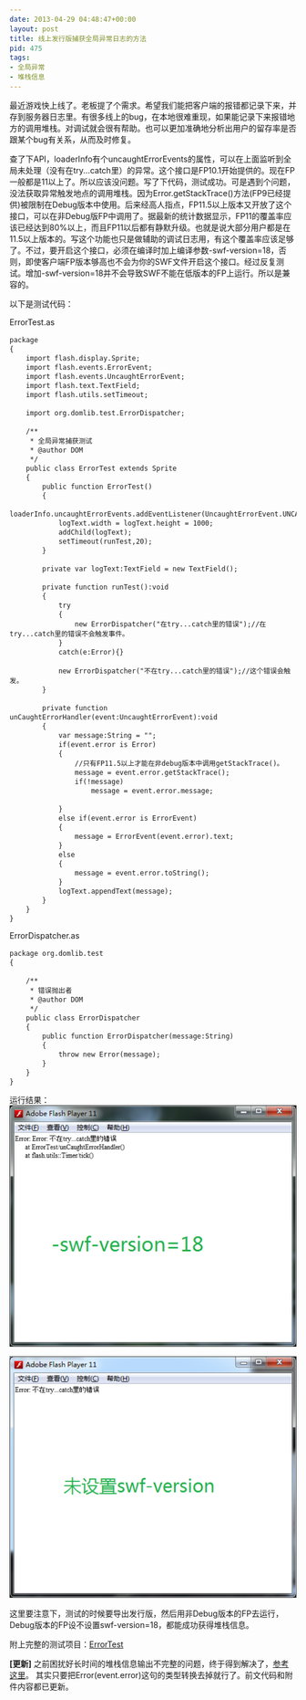 ```yaml
---
date: 2013-04-29 04:48:47+00:00
layout: post
title: 线上发行版捕获全局异常日志的方法
pid: 475
tags:
- 全局异常
- 堆栈信息
---
```


最近游戏快上线了。老板提了个需求。希望我们能把客户端的报错都记录下来，并存到服务器日志里。有很多线上的bug，在本地很难重现，如果能记录下来报错地方的调用堆栈。对调试就会很有帮助。也可以更加准确地分析出用户的留存率是否跟某个bug有关系，从而及时修复。

查了下API，loaderInfo有个uncaughtErrorEvents的属性，可以在上面监听到全局未处理（没有在try...catch里）的异常。这个接口是FP10.1开始提供的。现在FP一般都是11以上了。所以应该没问题。写了下代码，测试成功。可是遇到个问题，没法获取异常触发地点的调用堆栈。因为Error.getStackTrace()方法(FP9已经提供)被限制在Debug版本中使用。后来经高人指点，FP11.5以上版本又开放了这个接口，可以在非Debug版FP中调用了。据最新的统计数据显示，FP11的覆盖率应该已经达到80%以上，而且FP11以后都有静默升级。也就是说大部分用户都是在11.5以上版本的。写这个功能也只是做辅助的调试日志用，有这个覆盖率应该足够了。不过，要开启这个接口，必须在编译时加上编译参数-swf-version=18，否则，即使客户端FP版本够高也不会为你的SWF文件开启这个接口。经过反复测试。增加-swf-version=18并不会导致SWF不能在低版本的FP上运行。所以是兼容的。

以下是测试代码：

ErrorTest.as

    
    
    package
    {
    	import flash.display.Sprite;
    	import flash.events.ErrorEvent;
    	import flash.events.UncaughtErrorEvent;
    	import flash.text.TextField;
    	import flash.utils.setTimeout;
    
    	import org.domlib.test.ErrorDispatcher;
    
    	/**
    	 * 全局异常捕获测试
    	 * @author DOM
    	 */
    	public class ErrorTest extends Sprite
    	{
    		public function ErrorTest()
    		{
    			loaderInfo.uncaughtErrorEvents.addEventListener(UncaughtErrorEvent.UNCAUGHT_ERROR,unCaughtErrorHandler);
    			logText.width = logText.height = 1000;
    			addChild(logText);
    			setTimeout(runTest,20);
    		}
    
    		private var logText:TextField = new TextField();
    
    		private function runTest():void
    		{
    			try
    			{
    				new ErrorDispatcher("在try...catch里的错误");//在try...catch里的错误不会触发事件。
    			}
    			catch(e:Error){}
    
    			new ErrorDispatcher("不在try...catch里的错误");//这个错误会触发。
    		}
    
    		private function unCaughtErrorHandler(event:UncaughtErrorEvent):void
    		{
    			var message:String = "";
    			if(event.error is Error)
    			{
    				//只有FP11.5以上才能在非debug版本中调用getStackTrace()。
    				message = event.error.getStackTrace();
    				if(!message)
    					message = event.error.message;
    
    			}
    			else if(event.error is ErrorEvent)
    			{
    				message = ErrorEvent(event.error).text;
    			}
    			else
    			{
    				message = event.error.toString();
    			}
    			logText.appendText(message);
    		}
    	}
    }
    


ErrorDispatcher.as

    
    
    package org.domlib.test
    {
    
    	/**
    	 * 错误抛出者
    	 * @author DOM
    	 */
    	public class ErrorDispatcher
    	{
    		public function ErrorDispatcher(message:String)
    		{
    			throw new Error(message);
    		}
    	}
    }
    


运行结果：
[![ErrorTest](/uploads/2013/04/ErrorTest.png)](/uploads/2013/04/ErrorTest.png)

[![ErrorTest2](/uploads/2013/04/ErrorTest2.png)](/uploads/2013/04/ErrorTest2.png)



这里要注意下，测试的时候要导出发行版，然后用非Debug版本的FP去运行，Debug版本的FP设不设置swf-version=18，都能成功获得堆栈信息。

附上完整的测试项目：[ErrorTest](/uploads/2013/04/ErrorTest1.zip)

**[更新]**
之前困扰好长时间的堆栈信息输出不完整的问题，终于得到解决了，[参考这里](http://stackoverflow.com/questions/16073357/actionscript-compiler-uncaughterrorevent/16140666#16140666)。 其实只要把Error(event.error)这句的类型转换去掉就行了。前文代码和附件内容都已更新。
